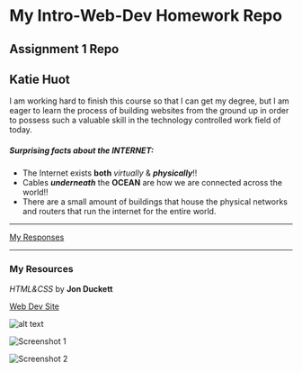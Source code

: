 # My Intro-Web-Dev Homework Repo
## Assignment 1 Repo
## Katie Huot

I am working hard to finish this course so that I can get my degree, but I am eager to learn the process of building websites from the ground up in order to possess such a valuable skill in the technology controlled work field of today.

##### Surprising facts about the INTERNET:
- The Internet exists **both** *virtually* & **_physically_**!!
- Cables **_underneath_** the **OCEAN** are how we are connected across the world!!
- There are a small amount of buildings that house the physical networks and routers that run the internet for the entire world.

***
[My Responses](./responses.txt)

***
### My Resources
*HTML&CSS* by **Jon Duckett**

[Web Dev Site](https://media-ed-online.github.io/intro-web-dev/)

![alt text](http://bit.ly/2DIVG46)

![Screenshot 1](/Images/screenshot-A1a.png)

![Screenshot 2](/Images/screenshot-A1b.png)
